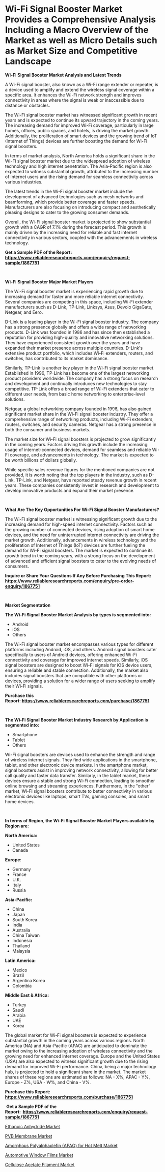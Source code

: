 <p><h1>Wi-Fi Signal Booster Market Provides a Comprehensive Analysis Including a Macro Overview of the Market as well as Micro Details such as Market Size and Competitive Landscape</h1></p><p><strong>Wi-Fi Signal Booster Market Analysis and Latest Trends</strong></p>
<p><p>A Wi-Fi signal booster, also known as a Wi-Fi range extender or repeater, is a device used to amplify and extend the wireless signal coverage within a specific area. It enhances the Wi-Fi network strength and improves connectivity in areas where the signal is weak or inaccessible due to distance or obstacles.</p><p>The Wi-Fi signal booster market has witnessed significant growth in recent years and is expected to continue its upward trajectory in the coming years. The increasing demand for improved Wi-Fi coverage, particularly in large homes, offices, public spaces, and hotels, is driving the market growth. Additionally, the proliferation of smart devices and the growing trend of IoT (Internet of Things) devices are further boosting the demand for Wi-Fi signal boosters.</p><p>In terms of market analysis, North America holds a significant share in the Wi-Fi signal booster market due to the widespread adoption of wireless technology and high internet penetration. The Asia-Pacific region is also expected to witness substantial growth, attributed to the increasing number of internet users and the rising demand for seamless connectivity across various industries.</p><p>The latest trends in the Wi-Fi signal booster market include the development of advanced technologies such as mesh networks and beamforming, which provide better coverage and faster speeds. Manufacturers are also focusing on introducing compact and aesthetically pleasing designs to cater to the growing consumer demands.</p><p>Overall, the Wi-Fi signal booster market is projected to show substantial growth with a CAGR of 7.1% during the forecast period. This growth is mainly driven by the increasing need for reliable and fast internet connectivity in various sectors, coupled with the advancements in wireless technology.</p></p>
<p><strong>Get a Sample PDF of the Report:&nbsp; <a href="https://www.reliableresearchreports.com/enquiry/request-sample/1867751">https://www.reliableresearchreports.com/enquiry/request-sample/1867751</a></strong></p>
<p>&nbsp;</p>
<p><strong>Wi-Fi Signal Booster Major Market Players</strong></p>
<p><p>The Wi-Fi signal booster market is experiencing rapid growth due to increasing demand for faster and more reliable internet connectivity. Several companies are competing in this space, including Wi-Fi extender manufacturers such as D-Link, TP-Link, Linksys, Asus, Devolo GigaGate, Netgear, and Eero.</p><p>D-Link is a leading player in the Wi-Fi signal booster industry. The company has a strong presence globally and offers a wide range of networking products. D-Link was founded in 1986 and has since then established a reputation for providing high-quality and innovative networking solutions. They have experienced consistent growth over the years and have expanded their market presence across multiple countries. D-Link's extensive product portfolio, which includes Wi-Fi extenders, routers, and switches, has contributed to its market dominance.</p><p>Similarly, TP-Link is another key player in the Wi-Fi signal booster market. Established in 1996, TP-Link has become one of the largest networking product providers worldwide. The company has a strong focus on research and development and continually introduces new technologies to stay competitive. TP-Link offers a broad range of Wi-Fi extenders that cater to different user needs, from basic home networking to enterprise-level solutions.</p><p>Netgear, a global networking company founded in 1996, has also gained significant market share in the Wi-Fi signal booster industry. They offer a comprehensive range of networking products, including Wi-Fi extenders, routers, switches, and security cameras. Netgear has a strong presence in both the consumer and business markets.</p><p>The market size for Wi-Fi signal boosters is projected to grow significantly in the coming years. Factors driving this growth include the increasing usage of internet-connected devices, demand for seamless and reliable Wi-Fi coverage, and advancements in technology. The market is expected to be worth billions of dollars globally.</p><p>While specific sales revenue figures for the mentioned companies are not provided, it is worth noting that the top players in the industry, such as D-Link, TP-Link, and Netgear, have reported steady revenue growth in recent years. These companies consistently invest in research and development to develop innovative products and expand their market presence.</p></p>
<p>&nbsp;</p>
<p><strong>What Are The Key Opportunities For Wi-Fi Signal Booster Manufacturers?</strong></p>
<p><p>The Wi-Fi signal booster market is witnessing significant growth due to the increasing demand for high-speed internet connectivity. Factors such as the growing number of connected devices, rising adoption of smart home devices, and the need for uninterrupted internet connectivity are driving the market growth. Additionally, advancements in wireless technology and the proliferation of Internet of Things (IoT) devices are further fueling the demand for Wi-Fi signal boosters. The market is expected to continue its growth trend in the coming years, with a strong focus on the development of advanced and efficient signal boosters to cater to the evolving needs of consumers.</p></p>
<p><strong>Inquire or Share Your Questions If Any Before Purchasing This Report: <a href="https://www.reliableresearchreports.com/enquiry/pre-order-enquiry/1867751">https://www.reliableresearchreports.com/enquiry/pre-order-enquiry/1867751</a></strong></p>
<p>&nbsp;</p>
<p><strong>Market Segmentation</strong></p>
<p><strong>The Wi-Fi Signal Booster Market Analysis by types is segmented into:</strong></p>
<p><ul><li>Android</li><li>iOS</li><li>Others</li></ul></p>
<p><p>The Wi-Fi signal booster market encompasses various types for different platforms including Android, iOS, and others. Android signal boosters cater specifically to users of Android devices, offering enhanced Wi-Fi connectivity and coverage for improved internet speeds. Similarly, iOS signal boosters are designed to boost Wi-Fi signals for iOS device users, ensuring a reliable and stable connection. Additionally, the market also includes signal boosters that are compatible with other platforms or devices, providing a solution for a wider range of users seeking to amplify their Wi-Fi signals.</p></p>
<p><strong>Purchase this Report:&nbsp;<a href="https://www.reliableresearchreports.com/purchase/1867751">https://www.reliableresearchreports.com/purchase/1867751</a></strong></p>
<p>&nbsp;</p>
<p><strong>The Wi-Fi Signal Booster Market Industry Research by Application is segmented into:</strong></p>
<p><ul><li>Smartphone</li><li>Tablet</li><li>Others</li></ul></p>
<p><p>Wi-Fi signal boosters are devices used to enhance the strength and range of wireless internet signals. They find wide applications in the smartphone, tablet, and other electronic device markets. In the smartphone market, signal boosters assist in improving network connectivity, allowing for better call quality and faster data transfer. Similarly, in the tablet market, these devices ensure a stable and strong Wi-Fi connection, leading to smoother online browsing and streaming experiences. Furthermore, in the "other" market, Wi-Fi signal boosters contribute to better connectivity in various electronic devices like laptops, smart TVs, gaming consoles, and smart home devices.</p></p>
<p>&nbsp;</p>
<p><strong>In terms of Region, the Wi-Fi Signal Booster Market Players available by Region are:</strong></p>
<p>
    <p> <strong> North America: </strong>
        <ul>
            <li>United States</li>
            <li>Canada</li>
        </ul>
        </p> 
    <p> <strong> Europe: </strong>
        <ul>
            <li>Germany</li>
            <li>France</li>
            <li>U.K.</li>
            <li>Italy</li>
            <li>Russia</li>
        </ul>
        </p> 
    <p> <strong> Asia-Pacific: </strong>
        <ul>
            <li>China</li>
            <li>Japan</li>
            <li>South Korea</li>
            <li>India</li>
            <li>Australia</li>
            <li>China Taiwan</li>
            <li>Indonesia</li>
            <li>Thailand</li>
            <li>Malaysia</li>
        </ul>
        </p> 
    <p> <strong> Latin America: </strong>
        <ul>
            <li>Mexico</li>
            <li>Brazil</li>
            <li>Argentina Korea</li>
            <li>Colombia</li>
        </ul>
        </p> 
    <p> <strong> Middle East & Africa: </strong>
        <ul>
            <li>Turkey</li>
            <li>Saudi</li>
            <li>Arabia</li>
            <li>UAE</li>
            <li>Korea</li>
        </ul>
    </p>
    </p>
<p><p>The global market for Wi-Fi signal boosters is expected to experience substantial growth in the coming years across various regions. North America (NA) and Asia-Pacific (APAC) are anticipated to dominate the market owing to the increasing adoption of wireless connectivity and the growing need for enhanced internet coverage. Europe and the United States (USA) are also expected to witness significant growth due to the rising demand for improved Wi-Fi performance. China, being a major technology hub, is projected to hold a significant share in the market. The market shares of these regions are estimated as follows: NA - X%, APAC - Y%, Europe - Z%, USA - W%, and China - V%.</p></p>
<p><strong>Purchase this Report: <a href="https://www.reliableresearchreports.com/purchase/1867751">https://www.reliableresearchreports.com/purchase/1867751</a></strong></p>
<p>&nbsp;<strong>Get a Sample PDF of the Report:&nbsp;&nbsp;<a href="https://www.reliableresearchreports.com/enquiry/request-sample/1867751">https://www.reliableresearchreports.com/enquiry/request-sample/1867751</a></strong></p>
<p><strong></strong></p>
<p><p><a href="https://medium.com/@prachi.reportprime/ethanoic-anhydride-market-comprehensive-assessment-by-type-application-and-geography-c64a858e777c">Ethanoic Anhydride Market</a></p><p><a href="https://medium.com/@chiragreportprime/pvb-membrane-market-insights-into-market-cagr-market-trends-and-growth-strategies-d636a8bb10f5">PVB Membrane Market</a></p><p><a href="https://medium.com/@sk99912151/amorphous-polyalphaolefin-apao-for-hot-melt-market-size-market-outlook-and-market-forecast-2023-f64fa3e9db40">Amorphous Polyalphaolefin (APAO) for Hot Melt Market</a></p><p><a href="https://medium.com/@rahul.reportprime/automotive-window-films-market-the-key-to-successful-business-strategy-forecast-till-2030-7432ae03fe6e">Automotive Window Films Market</a></p><p><a href="https://medium.com/@sainreportprime/cellulose-acetate-filament-market-insights-into-market-cagr-market-trends-and-growth-strategies-1ae9b4a8d2da">Cellulose Acetate Filament Market</a></p></p>